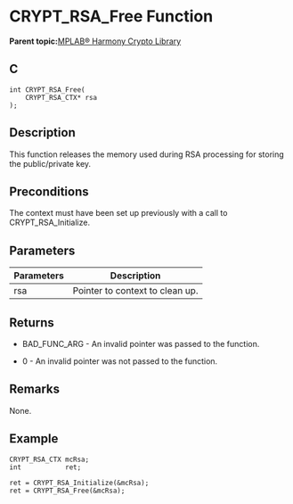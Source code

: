 # CRYPT\_RSA\_Free Function

**Parent topic:**[MPLAB® Harmony Crypto Library](GUID-20F7C343-23D4-42D9-B8C2-A97D4D0EE5CD.md)

## C

```
int CRYPT_RSA_Free(
    CRYPT_RSA_CTX* rsa
);
```

## Description

This function releases the memory used during RSA processing for storing the public/private key.

## Preconditions

The context must have been set up previously with a call to CRYPT\_RSA\_Initialize.

## Parameters

|Parameters|Description|
|----------|-----------|
|rsa|Pointer to context to clean up.|

## Returns

-   BAD\_FUNC\_ARG - An invalid pointer was passed to the function.

-   0 - An invalid pointer was not passed to the function.


## Remarks

None.

## Example

```
CRYPT_RSA_CTX mcRsa;
int           ret;

ret = CRYPT_RSA_Initialize(&mcRsa);
ret = CRYPT_RSA_Free(&mcRsa);
```

